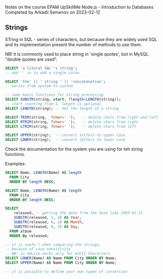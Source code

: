 Notes on the course EPAM UpSkillMe Node.js - Introduction to Databases
Completed by Arkadii Semenov on 2023-02-12

## Strings

STring in SQL - series of characters, but because they are widely used SQL and its implementation present the number of methods to use them.

NB! it is commonly used to place string in 'single quotes', but in MySQL "double quotes are used".

```sql
SELECT 'a literal SQL''s string';
-- add '' in to add a single colon

SELECT 'the' || ' string ' || 'concatenation';
-- varies from system to system

-- some basic functions for string processing
SELECT SUBSTR(string, start, ?length=LENGTH(string));
-- start counting from 1, length is optional
SELECT LENGTH(string); -- Get the length of a string

SELECT TRIM(string,  ?char=' ');   -- delete chars from right and left
SELECT RTRIM(string, ?char=' ');   -- delete chars from right
SELECT LTRIM(string, ?char=' ');   -- delete chars from left

SELECT UPPER(string);  -- convert letters to upper case
SELECT LOWER(string);  -- convert letters to lower case
```

Check the documentation for the system you are using for teh string functions.

Examples:

```sql
SELECT Name, LENGTH(Name) AS length
  FROM City
  ORDER BY length DESC;

SELECT Name, LENGTH(Name) AS length
  FROM City
  ORDER BY length DESC;

SELECT
    released, -- getting the data from the date like 1993-01-21
    SUBSTR(released, 1, 4) AS Year,
    SUBSTR(released, 6, 2) AS Month,
    SUBSTR(released, 9, 2) AS Day,
  FROM album
  ORDER By released;

-- it is usefu l when comparing the strings,
-- because of case sensitivity
-- NB! in SQLite works only for ASCII Characters
SELECT LOWER(Name) AS Name FROM City ORDER BY Name;
SELECT UPPER(Name) AS Name FROM City ORDER BY Name;

-- it is possible to define your own types of conversion
```
